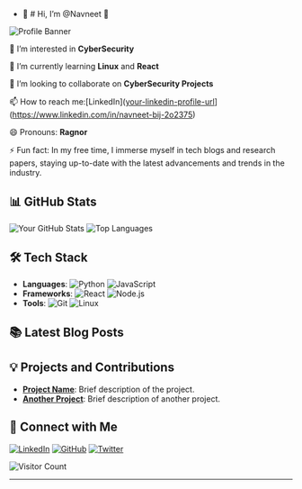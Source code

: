 - 👋 # Hi, I’m @Navneet 👋

![Profile Banner](https://via.placeholder.com/1200x300.png?text=Welcome+to+My+GitHub+Profile)

👀 I’m interested in **CyberSecurity**

🌱 I’m currently learning **Linux** and **React**

💞️ I’m looking to collaborate on **CyberSecurity Projects**

📫 How to reach me:[LinkedIn]([your-linkedin-profile-url](https://www.linkedin.com/in/navneet-bij-2o2375)](https://www.linkedin.com/in/navneet-bij-2o2375)

😄 Pronouns: **Ragnor**

⚡ Fun fact: In my free time, I immerse myself in tech blogs and research papers, staying up-to-date with the latest advancements and trends in the industry.

## 📊 GitHub Stats

![Your GitHub Stats](https://github-readme-stats.vercel.app/api?username=your-github-username&show_icons=true&theme=radical)
![Top Languages](https://github-readme-stats.vercel.app/api/top-langs/?username=your-github-username&layout=compact&theme=radical)

## 🛠️ Tech Stack

- **Languages**: 
  ![Python](https://img.shields.io/badge/-Python-blue?style=flat&logo=python)
  ![JavaScript](https://img.shields.io/badge/-JavaScript-yellow?style=flat&logo=javascript)
- **Frameworks**: 
  ![React](https://img.shields.io/badge/-React-blue?style=flat&logo=react)
  ![Node.js](https://img.shields.io/badge/-Node.js-green?style=flat&logo=node.js)
- **Tools**: 
  ![Git](https://img.shields.io/badge/-Git-orange?style=flat&logo=git)
  ![Linux](https://img.shields.io/badge/-Linux-black?style=flat&logo=linux)

## 📚 Latest Blog Posts

<!-- BLOG-POST-LIST:START -->
<!-- BLOG-POST-LIST:END -->

## 💡 Projects and Contributions

- **[Project Name](project-url)**: Brief description of the project.
- **[Another Project](project-url)**: Brief description of another project.

## 🤝 Connect with Me

[![LinkedIn](https://img.shields.io/badge/LinkedIn-blue?style=flat&logo=linkedin)](your-linkedin-profile-url)
[![GitHub](https://img.shields.io/badge/GitHub-black?style=flat&logo=github)](your-github-profile-url)
[![Twitter](https://img.shields.io/badge/Twitter-blue?style=flat&logo=twitter)](your-twitter-profile-url)

![Visitor Count](https://komarev.com/ghpvc/?username=your-github-username&color=blue)

---



<!---
CnRagnor/CnRagnor is a ✨ special ✨ repository because its `README.md` (this file) appears on your GitHub profile.
You can click the Preview link to take a look at your changes.
--->
